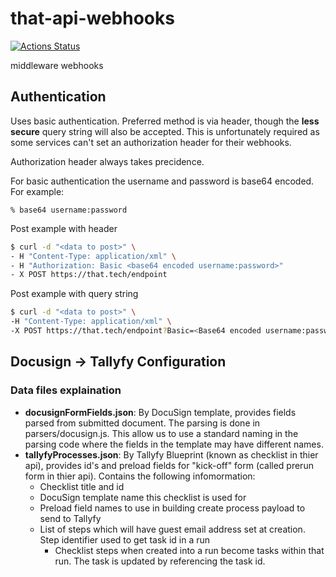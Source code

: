# that-api-webhooks

[![Actions Status](https://github.com/ThatConference/that-api-webhooks/workflows/Push%20Master%20CI/badge.svg)](https://github.com/ThatConference/that-api-webhooks/workflows/actions)

middleware webhooks

## Authentication

Uses basic authentication. Preferred method is via header, though the **less secure** query string will also be accepted. This is unfortunately required as some services can't set an authorization header for their webhooks.

Authorization header always takes precidence.

For basic authentication the username and password is base64 encoded. For example:

`% base64 username:password`

Post example with header

```bash
$ curl -d "<data to post>" \
- H "Content-Type: application/xml" \
- H "Authorization: Basic <base64 encoded username:password>"
- X POST https://that.tech/endpoint
```

Post example with query string

```bash
$ curl -d "<data to post>" \
-H "Content-Type: application/xml" \
-X POST https://that.tech/endpoint?Basic=<Base64 encoded username:password>
```

## Docusign -> Tallyfy Configuration

### Data files explaination

- **docusignFormFields.json**: By DocuSign template, provides fields parsed from submitted document. The parsing is done in parsers/docusign.js. This allow us to use a standard naming in the parsing code where the fields in the template may have different names.
- **tallyfyProcesses.json**: By Tallyfy Blueprint (known as checklist in thier api), provides id's and preload fields for "kick-off" form (called prerun form in thier api). Contains the following infomormation:
  - Checklist title and id
  - DocuSign template name this checklist is used for
  - Preload field names to use in building create process payload to send to Tallyfy
  - List of steps which will have guest email address set at creation. Step identifier used to get task id in a run
    - Checklist steps when created into a run become tasks within that run. The task is updated by referencing the task id.
